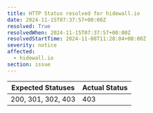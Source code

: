 ```yaml
---
title: HTTP Status resolved for hidewall.io
date: 2024-11-15T07:37:57+00:00Z
resolved: True
resolvedWhen: 2024-11-15T07:37:57+00:00Z
resolvedStartTime: 2024-11-08T11:28:04+00:00Z
severity: notice
affected:
  - hidewall.io
section: issue
---
```


| Expected Statuses | Actual Status  |
|-------------------|----------------|
| 200, 301, 302, 403 | 403 |
